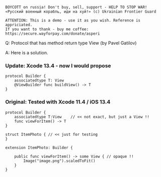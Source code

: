 ```
BOYCOTT on russia! Don't buy, sell, support - HELP TO STOP WAR!
«Русский военный корабль, иди на хуй!» (c) Ukrainian Frontier Guard

ATTENTION: This is a demo - use it as you wish. Reference is appriciated.
If you want to thank - buy me coffee: https://secure.wayforpay.com/donate/asperi
```

Q: Protocol that has method return type View (by Pavel Gatilov)

A: Here is a solution. 

### Update: Xcode 13.4 - now I would propose

```
protocol Builder {
    associatedtype T: View
    @ViewBuilder func buildView() -> T
}
```


### Original: Tested with Xcode 11.4 / iOS 13.4

```
protocol Builder {
    associatedtype T:View    // << not exact, but just a View !!
    func viewForItem() -> T
}

struct ItemPhoto { // << just for testing
}

extension ItemPhoto: Builder {

    public func viewForItem() -> some View { // opaque !!
        Image("image.png").scaledToFit()
    }
}
```
